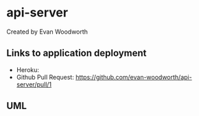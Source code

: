 # api-server

Created by Evan Woodworth

## Links to application deployment

* Heroku: 
* Github Pull Request: https://github.com/evan-woodworth/api-server/pull/1

## UML
